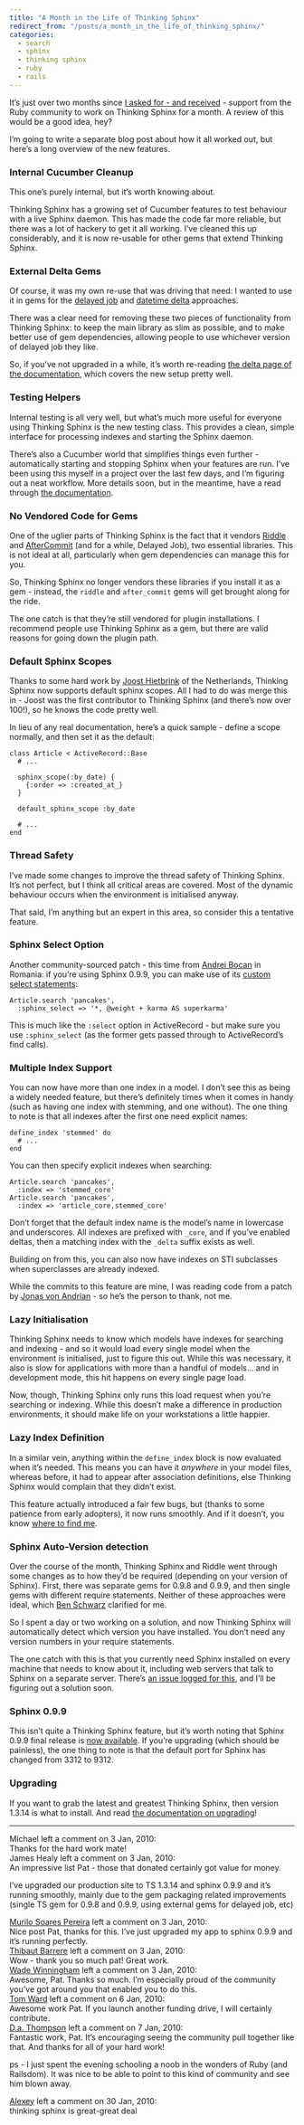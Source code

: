 ```yaml
---
title: "A Month in the Life of Thinking Sphinx"
redirect_from: "/posts/a_month_in_the_life_of_thinking_sphinx/"
categories:
  - search
  - sphinx
  - thinking sphinx
  - ruby
  - rails
---
```

It’s just over two months since [I asked for - and
received](http://freelancing-gods.com/posts/funding_thinking_sphinx) -
support from the Ruby community to work on Thinking Sphinx for a month.
A review of this would be a good idea, hey?

I’m going to write a separate blog post about how it all worked out, but
here’s a long overview of the new features.

### Internal Cucumber Cleanup

This one’s purely internal, but it’s worth knowing about.

Thinking Sphinx has a growing set of Cucumber features to test behaviour
with a live Sphinx daemon. This has made the code far more reliable, but
there was a lot of hackery to get it all working. I’ve cleaned this up
considerably, and it is now re-usable for other gems that extend
Thinking Sphinx.

### External Delta Gems

Of course, it was my own re-use that was driving that need: I wanted to
use it in gems for the [delayed
job](http://github.com/freelancing-god/ts-delayed-delta/) and [datetime
delta](http://github.com/freelancing-god/ts-datetime-delta/) approaches.

There was a clear need for removing these two pieces of functionality
from Thinking Sphinx: to keep the main library as slim as possible, and
to make better use of gem dependencies, allowing people to use whichever
version of delayed job they like.

So, if you’ve not upgraded in a while, it’s worth re-reading [the delta
page of the
documentation](http://freelancing-god.github.com/ts/en/deltas.html),
which covers the new setup pretty well.

### Testing Helpers

Internal testing is all very well, but what’s much more useful for
everyone using Thinking Sphinx is the new testing class. This provides a
clean, simple interface for processing indexes and starting the Sphinx
daemon.

There’s also a Cucumber world that simplifies things even further -
automatically starting and stopping Sphinx when your features are run.
I’ve been using this myself in a project over the last few days, and I’m
figuring out a neat workflow. More details soon, but in the meantime,
have a read through [the
documentation](http://freelancing-god.github.com/ts/en/testing.html).

### No Vendored Code for Gems

One of the uglier parts of Thinking Sphinx is the fact that it vendors
[Riddle](http://github.com/freelancing-god/riddle/) and
[AfterCommit](http://github.com/freelancing-god/after_commit/) (and for
a while, Delayed Job), two essential libraries. This is not ideal at
all, particularly when gem dependencies can manage this for you.

So, Thinking Sphinx no longer vendors these libraries if you install it
as a gem - instead, the `riddle` and `after_commit` gems will get
brought along for the ride.

The one catch is that they’re still vendored for plugin installations. I
recommend people use Thinking Sphinx as a gem, but there are valid
reasons for going down the plugin path.

### Default Sphinx Scopes

Thanks to some hard work by [Joost Hietbrink](http://github.com/joost)
of the Netherlands, Thinking Sphinx now supports default sphinx scopes.
All I had to do was merge this in - Joost was the first contributor to
Thinking Sphinx (and there’s now over 100!), so he knows the code pretty
well.

In lieu of any real documentation, here’s a quick sample - define a
scope normally, and then set it as the default:

    class Article < ActiveRecord::Base
      # ...

      sphinx_scope(:by_date) {
        {:order => :created_at_}
      }

      default_sphinx_scope :by_date

      # ...
    end

### Thread Safety

I’ve made some changes to improve the thread safety of Thinking Sphinx.
It’s not perfect, but I think all critical areas are covered. Most of
the dynamic behaviour occurs when the environment is initialised anyway.

That said, I’m anything but an expert in this area, so consider this a
tentative feature.

### Sphinx Select Option

Another community-sourced patch - this time from [Andrei
Bocan](http://spinach.andascarygoat.com/) in Romania: if you’re using
Sphinx 0.9.9, you can make use of its [custom select
statements](http://www.sphinxsearch.com/docs/manual-0.9.9.html#api-func-setselect):

    Article.search 'pancakes',
      :sphinx_select => '*, @weight + karma AS superkarma'

This is much like the `:select` option in ActiveRecord - but make sure
you use `:sphinx_select` (as the former gets passed through to
ActiveRecord’s find calls).

### Multiple Index Support

You can now have more than one index in a model. I don’t see this as
being a widely needed feature, but there’s definitely times when it
comes in handy (such as having one index with stemming, and one
without). The one thing to note is that all indexes after the first one
need explicit names:

    define_index 'stemmed' do
      # ...
    end

You can then specify explicit indexes when searching:

    Article.search 'pancakes',
      :index => 'stemmed_core'
    Article.search 'pancakes',
      :index => 'article_core,stemmed_core'

Don’t forget that the default index name is the model’s name in
lowercase and underscores. All indexes are prefixed with `_core`, and if
you’ve enabled deltas, then a matching index with the `_delta` suffix
exists as well.

Building on from this, you can also now have indexes on STI subclasses
when superclasses are already indexed.

While the commits to this feature are mine, I was reading code from a
patch by [Jonas von Andrian](http://github.com/johnny) - so he’s the
person to thank, not me.

### Lazy Initialisation

Thinking Sphinx needs to know which models have indexes for searching
and indexing - and so it would load every single model when the
environment is initialised, just to figure this out. While this was
necessary, it also is slow for applications with more than a handful of
models… and in development mode, this hit happens on every single page
load.

Now, though, Thinking Sphinx only runs this load request when you’re
searching or indexing. While this doesn’t make a difference in
production environments, it should make life on your workstations a
little happier.

### Lazy Index Definition

In a similar vein, anything within the `define_index` block is now
evaluated when it’s needed. This means you can have it *anywhere* in
your model files, whereas before, it had to appear after association
definitions, else Thinking Sphinx would complain that they didn’t exist.

This feature actually introduced a fair few bugs, but (thanks to some
patience from early adopters), it now runs smoothly. And if it doesn’t,
you know [where to find
me](http://groups.google.com/group/thinking-sphinx/).

### Sphinx Auto-Version detection

Over the course of the month, Thinking Sphinx and Riddle went through
some changes as to how they’d be required (depending on your version of
Sphinx). First, there was separate gems for 0.9.8 and 0.9.9, and then
single gems with different require statements. Neither of these
approaches were ideal, which [Ben
Schwarz](http://www.germanforblack.com/) clarified for me.

So I spent a day or two working on a solution, and now Thinking Sphinx
will automatically detect which version you have installed. You don’t
need any version numbers in your require statements.

The one catch with this is that you currently need Sphinx installed on
every machine that needs to know about it, including web servers that
talk to Sphinx on a separate server. There’s [an issue logged for
this](http://github.com/freelancing-god/thinking-sphinx/issues#issue/73),
and I’ll be figuring out a solution soon.

### Sphinx 0.9.9

This isn’t quite a Thinking Sphinx feature, but it’s worth noting that
Sphinx 0.9.9 final release is [now
available](http://sphinxsearch.com/downloads.html). If you’re upgrading
(which should be painless), the one thing to note is that the default
port for Sphinx has changed from 3312 to 9312.

### Upgrading

If you want to grab the latest and greatest Thinking Sphinx, then
version 1.3.14 is what to install. And read [the documentation on
upgrading](http://freelancing-god.github.com/ts/en/upgrading.html)!

------------------------------------------------------------------------

<div class="comments">
<div class="comment-author">
Michael left a comment on 3 Jan, 2010:</div>

<div class="comment" markdown="1">
Thanks for the hard work mate!

</div>
<div class="comment-author">
James Healy left a comment on 3 Jan, 2010:</div>

<div class="comment" markdown="1">
An impressive list Pat - those that donated certainly got value for
money.

I’ve upgraded our production site to TS 1.3.14 and sphinx 0.9.9 and it’s
running smoothly, mainly due to the gem packaging related improvements
(single TS gem for 0.9.8 and 0.9.9, using external gems for delayed job,
etc)

</div>
<div class="comment-author">
<a href="http://www.comp.ufscar.br/~murilo">Murilo Soares Pereira</a>
left a comment on 3 Jan, 2010:</div>

<div class="comment" markdown="1">
Nice post Pat, thanks for this. I’ve just upgraded my app to sphinx
0.9.9 and it’s running perfectly.

</div>
<div class="comment-author">
<a href="http://www.learnivore.com">Thibaut Barrere</a> left a comment
on 3 Jan, 2010:</div>

<div class="comment" markdown="1">
Wow - thank you so much pat! Great work.

</div>
<div class="comment-author">
<a href="http://www.updrift.com">Wade Winningham</a> left a comment on 3
Jan, 2010:</div>

<div class="comment" markdown="1">
Awesome, Pat. Thanks so much. I’m especially proud of the community
you’ve got around you that enabled you to do this.

</div>
<div class="comment-author">
<a href="http://tomafro.net">Tom Ward</a> left a comment on 6 Jan,
2010:</div>

<div class="comment" markdown="1">
Awesome work Pat. If you launch another funding drive, I will certainly
contribute.

</div>
<div class="comment-author">
<a href="http://dathompson.com">D.a. Thompson</a> left a comment on 7
Jan, 2010:</div>

<div class="comment" markdown="1">
Fantastic work, Pat. It’s encouraging seeing the community pull together
like that. And thanks for all of your hard work!

ps - I just spent the evening schooling a noob in the wonders of Ruby
(and Railsdom). It was nice to be able to point to this kind of
community and see him blown away.

</div>
<div class="comment-author">
<a href="http://humorial.ru">Alexey</a> left a comment on 30 Jan,
2010:</div>

<div class="comment" markdown="1">
thinking sphinx is great-great deal

</div>
</div>

